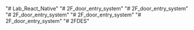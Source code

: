 "# Lab_React_Native" 
"# 2F_door_entry_system" 
"# 2F_door_entry_system" 
"# 2F_door_entry_system" 
"# 2F_door_entry_system" 
"# 2F_door_entry_system" 
"# 2FDES" 
